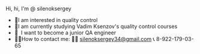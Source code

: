 Hi, hi, I'm @ silenoksergey
- 👀I am interested in quality control 
- 🌱I am currently studying Vadim Ksenzov's quality control courses
- 💞 ️ I want to become a junior QA engineer
- 🐱‍👤How to contact me:
  🐱‍💻 silenoksergey34@gmail.com
  📞 8-922-179-03-65
<!---
silenoksergey/silenoksergey is a ✨ special ✨ repository because its `README.md` (this file) appears on your GitHub profile.
You can click the Preview link to take a look at your changes.
--->
